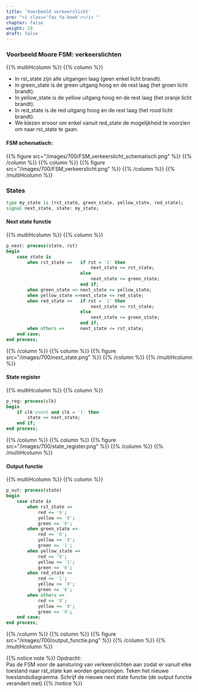 ```yaml
---
title: 'Voorbeeld verkeerslicht'
pre: "<i class='fas fa-book'></i> "
chapter: false
weight: 20
draft: false
---
```


### Voorbeeld Moore FSM: verkeerslichten

{{% multiHcolumn %}}
{{% column %}}
* In rst_state zijn alle uitgangen laag (geen enkel licht brandt).
* In green_state is de green uitgang hoog en de rest laag (het groen licht brandt).
* In yellow_state is de yellow uitgang hoog en de rest laag (het oranje licht brandt).
* In red_state is de red uitgang hoog en de rest laag (het rood licht brandt).
* We kiezen ervoor om enkel vanuit red_state de mogelijkheid te voorzien om naar rst_state te gaan.

#### FSM schematisch:

{{% figure src="/images/700/FSM_verkeerslicht_schematisch.png" %}}
{{% /column %}}
{{% column %}}
{{% figure src="/images/700/FSM_verkeerslicht.png" %}}
{{% /column %}}
{{% /multiHcolumn %}}



### States
```vhdl
type my_state is (rst_state, green_state, yellow_state, red_state);
signal next_state, state: my_state;
```

#### Next state functie

{{% multiHcolumn %}}
{{% column %}}
```vhdl
p_next: process(state, rst)
begin
    case state is
        when rst_state =>   if rst = '1' then
                                next_state <= rst_state;
                            else
                                next_state <= green_state;
                            end if;
        when green_state => next_state <= yellow_state;
        when yellow_state =>next_state <= red_state;
        when red_state =>   if rst = '1' then
                                next_state <= rst_state;
                            else
                                next_state <= green_state;
                            end if;
        when others =>      next_state <= rst_state;
    end case;
end process;
```
{{% /column %}}
{{% column %}}
{{% figure src="/images/700/next_state.png" %}}
{{% /column %}}
{{% /multiHcolumn %}}


#### State register

{{% multiHcolumn %}}
{{% column %}}
```vhdl
p_reg: process(clk)
begin
    if clk'event and clk = '1' then
        state <= next_state;
    end if;
end process;
```
{{% /column %}}
{{% column %}}
{{% figure src="/images/700/state_register.png" %}}
{{% /column %}}
{{% /multiHcolumn %}}


#### Output functie

{{% multiHcolumn %}}
{{% column %}}
```vhdl
p_out: process(state)
begin
    case state is
        when rst_state =>
            red <= '0';
            yellow <= '0';
            green <= '0';
        when green_state =>
            red <= '0';
            yellow <= '0';
            green <= '1';
        when yellow_state =>
            red <= '0';
            yellow <= '1';
            green <= '0';
        when red_state =>
            red <= '1';
            yellow <= '0';
            green <= '0';
        when others =>
            red <= '0';
            yellow <= '0';
            green <= '0';
    end case;
end process;
```
{{% /column %}}
{{% column %}}
{{% figure src="/images/700/output_functie.png" %}}
{{% /column %}}
{{% /multiHcolumn %}}

{{% notice note %}}
Opdracht: <br/>
Pas de FSM voor de aansturing van verkeerslichten aan zodat er vanuit elke toestand naar rst_state kan worden gesprongen. Teken het nieuwe toestandsdiagramma. Schrijf de nieuwe next state functie (de output functie verandert niet)
{{% /notice %}}